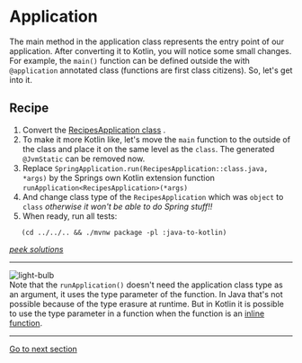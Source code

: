 # Application

The main method in the application class represents the entry point of our application. After converting it to
Kotlin, you will notice some small changes. For example, the `main()` function can be defined outside the
with `@application`
annotated class (functions are first class citizens). So, let's get into it.

## Recipe

1) Convert
   the [RecipesApplication class](../../../java-to-kotlin/src/main/java/nl/alimeshkat/recipes/RecipesApplication.java)
   .
2) To make it more Kotlin like, let's move the `main` function to the outside of the class and place it on the same
   level as the `class`. The generated `@JvmStatic` can be removed now.
3) Replace `SpringApplication.run(RecipesApplication::class.java, *args)` by the Springs own Kotlin extension
   function `runApplication<RecipesApplication>(*args)`
4) And change class type of the `RecipesApplication` which was `object` to `class` *otherwise it won't be able to do
   Spring stuff!!*
5) When ready, run all tests:

```shell
   (cd ../../.. && ./mvnw package -pl :java-to-kotlin)
```

[*peek solutions*](../../../java-to-kotlin-complete/src/main/kotlin/nl/alimeshkat/recipes/RecipesApplication.kt)


--- 

![light-bulb](../../sources/png/light-bulb-xs.png)  
Note that the `runApplication()` doesn't need the application class type as an argument, it uses the type parameter of the function.
In Java that's not possible because of the type erasure at runtime. But in Kotlin it is possible to use the type parameter in a function 
when the function is an [inline function](https://kotlinlang.org/docs/inline-functions.html#reified-type-parameters).

---

[Go to next section](../5-controller/Recipe.md)
